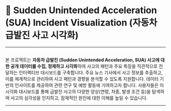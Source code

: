 # 🚗 Sudden Unintended Acceleration (SUA) Incident Visualization (자동차 급발진 사고 시각화)

---

## 

본 프로젝트는 **자동차 급발진 (Sudden Unintended Acceleration, SUA) 사고에 대한 공개 데이터를 수집, 정제하고 시각화**하여 사고의 패턴과 주요 특징을 직관적으로 전달하는 인터랙티브 대시보드를 구축합니다. 주요 뉴스 기사에서 사고 정보를 추출하고, 이를 체계적으로 관리하여 사고 패턴과 경향을 분석할 수 있도록 지원합니다. 데이터 기반의 인사이트를 제공하여 관련 연구 및 예방 활동에 기여하고자 합니다. 사용자들은 이 시각화 대시보드를 통해 급발진 사고의 다양한 양상(연령, 차종, 발생 조건 등)을 탐색하며 사고의 심각성을 인지하고, 잠재적인 원인에 대한 이해를 높일 수 있습니다. 

---
